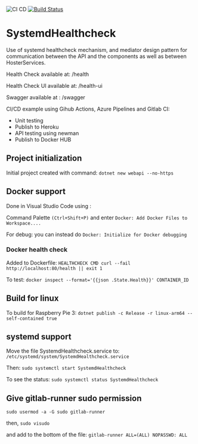 ![CI CD](https://github.com/anaselhajjaji/systemdhealthcheck/workflows/CI%20CD/badge.svg?branch=master) [![Build Status](https://dev.azure.com/elhajjajianas/HighAvailableAspNetCoreApp/_apis/build/status/anaselhajjaji.high-available-aspnetcore?branchName=master)](https://dev.azure.com/elhajjajianas/HighAvailableAspNetCoreApp/_build/latest?definitionId=8&branchName=master)

# SystemdHealthcheck

Use of systemd healthcheck mechanism, and mediator design pattern for communication between the API and the components as well as between HosterServices.

Health Check available at: /health

Health Check UI available at: /health-ui

Swagger available at : /swagger

CI/CD example using Gihub Actions, Azure Pipelines and Gitlab CI:
- Unit testing
- Publish to Heroku
- API testing using newman
- Publish to Docker HUB

## Project initialization

Initial project created with command: `dotnet new webapi --no-https`

## Docker support

Done in Visual Studio Code using :

Command Palette `(Ctrl+Shift+P)` and enter `Docker: Add Docker Files to Workspace....` 

For debug: you can instead do `Docker: Initialize for Docker debugging`

### Docker health check

Added to Dockerfile: `HEALTHCHECK CMD curl --fail http://localhost:80/health || exit 1`

To test: `docker inspect --format='{{json .State.Health}}' CONTAINER_ID`

## Build for linux

To build for Raspberry Pie 3: `dotnet publish -c Release -r linux-arm64 --self-contained true`

## systemd support

Move the file SystemdHealthcheck.service to: `/etc/systemd/system/SystemdHealthcheck.service`

Then: `sudo systemctl start SystemdHealthcheck`

To see the status: `sudo systemctl status SystemdHealthcheck`

## Give gitlab-runner sudo permission

`sudo usermod -a -G sudo gitlab-runner`

then,
`sudo visudo`

and add to the bottom of the file:
`gitlab-runner ALL=(ALL) NOPASSWD: ALL`

